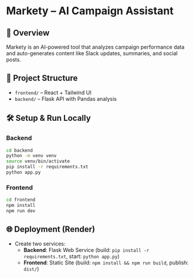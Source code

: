 
# Markety – AI Campaign Assistant

## 🧠 Overview
Markety is an AI-powered tool that analyzes campaign performance data and auto-generates content like Slack updates, summaries, and social posts.

## 🚀 Project Structure
- `frontend/` – React + Tailwind UI
- `backend/` – Flask API with Pandas analysis

## 🛠️ Setup & Run Locally

### Backend
```bash
cd backend
python -m venv venv
source venv/bin/activate
pip install -r requirements.txt
python app.py
```

### Frontend
```bash
cd frontend
npm install
npm run dev
```

## 🌐 Deployment (Render)
- Create two services:
  - **Backend**: Flask Web Service (build: `pip install -r requirements.txt`, start: `python app.py`)
  - **Frontend**: Static Site (build: `npm install && npm run build`, publish: `dist/`)

